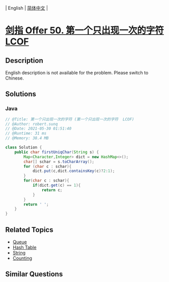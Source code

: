 
| English | [简体中文](README.md) |

# [剑指 Offer 50. 第一个只出现一次的字符  LCOF](https://leetcode.cn//problems/di-yi-ge-zhi-chu-xian-yi-ci-de-zi-fu-lcof/)

## Description

English description is not available for the problem. Please switch to Chinese.

## Solutions


### Java

```Java
// @Title: 第一个只出现一次的字符 (第一个只出现一次的字符  LCOF)
// @Author: robert.sunq
// @Date: 2021-05-30 01:51:40
// @Runtime: 31 ms
// @Memory: 38.4 MB

class Solution {
    public char firstUniqChar(String s) {
        Map<Character,Integer> dict = new HashMap<>();
        char[] schar = s.toCharArray();
        for (char c : schar){
            dict.put(c,dict.containsKey(c)?2:1);
        }
        for(char c : schar){
            if(dict.get(c) == 1){
                return c;
            }
        }
        return ' ';
    }
}
```



## Related Topics

- [Queue](https://leetcode.cn//tag/queue)
- [Hash Table](https://leetcode.cn//tag/hash-table)
- [String](https://leetcode.cn//tag/string)
- [Counting](https://leetcode.cn//tag/counting)

## Similar Questions


